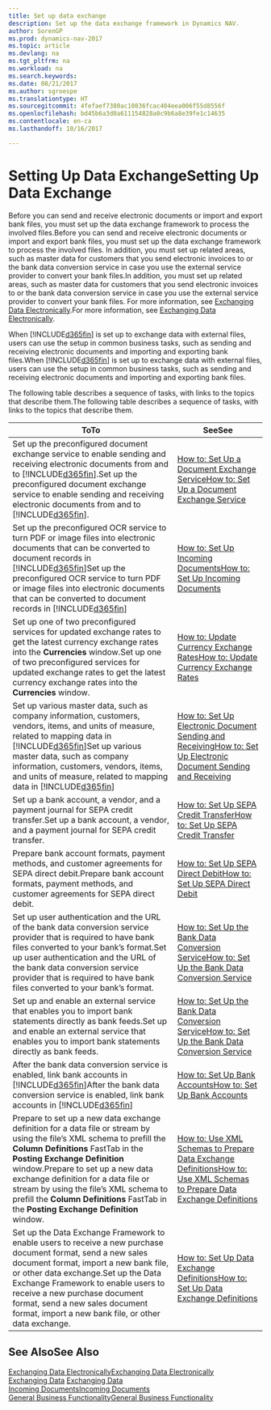 ```yaml
---
title: Set up data exchange
description: Set up the data exchange framework in Dynamics NAV.
author: SorenGP
ms.prod: dynamics-nav-2017
ms.topic: article
ms.devlang: na
ms.tgt_pltfrm: na
ms.workload: na
ms.search.keywords: 
ms.date: 08/21/2017
ms.author: sgroespe
ms.translationtype: HT
ms.sourcegitcommit: 4fefaef7380ac10836fcac404eea006f55d8556f
ms.openlocfilehash: bd45b6a3d0a611154828a0c9b6a8e39fe1c14635
ms.contentlocale: en-ca
ms.lasthandoff: 10/16/2017

---
```

# <a name="setting-up-data-exchange"></a><span data-ttu-id="1d73c-103">Setting Up Data Exchange</span><span class="sxs-lookup"><span data-stu-id="1d73c-103">Setting Up Data Exchange</span></span>
<span data-ttu-id="1d73c-104">Before you can send and receive electronic documents or import and export bank files, you must set up the data exchange framework to process the involved files.</span><span class="sxs-lookup"><span data-stu-id="1d73c-104">Before you can send and receive electronic documents or import and export bank files, you must set up the data exchange framework to process the involved files.</span></span> <span data-ttu-id="1d73c-105">In addition, you must set up related areas, such as master data for customers that you send electronic invoices to or the bank data conversion service in case you use the external service provider to convert your bank files.</span><span class="sxs-lookup"><span data-stu-id="1d73c-105">In addition, you must set up related areas, such as master data for customers that you send electronic invoices to or the bank data conversion service in case you use the external service provider to convert your bank files.</span></span> <span data-ttu-id="1d73c-106">For more information, see [Exchanging Data Electronically](across-data-exchange.md).</span><span class="sxs-lookup"><span data-stu-id="1d73c-106">For more information, see [Exchanging Data Electronically](across-data-exchange.md).</span></span>  

 <span data-ttu-id="1d73c-107">When [!INCLUDE[d365fin](includes/d365fin_md.md)] is set up to exchange data with external files, users can use the setup in common business tasks, such as sending and receiving electronic documents and importing and exporting bank files.</span><span class="sxs-lookup"><span data-stu-id="1d73c-107">When [!INCLUDE[d365fin](includes/d365fin_md.md)] is set up to exchange data with external files, users can use the setup in common business tasks, such as sending and receiving electronic documents and importing and exporting bank files.</span></span>  

 <span data-ttu-id="1d73c-108">The following table describes a sequence of tasks, with links to the topics that describe them.</span><span class="sxs-lookup"><span data-stu-id="1d73c-108">The following table describes a sequence of tasks, with links to the topics that describe them.</span></span>  

|<span data-ttu-id="1d73c-109">**To**</span><span class="sxs-lookup"><span data-stu-id="1d73c-109">**To**</span></span>|<span data-ttu-id="1d73c-110">**See**</span><span class="sxs-lookup"><span data-stu-id="1d73c-110">**See**</span></span>|  
|------------|-------------|  
|<span data-ttu-id="1d73c-111">Set up the preconfigured document exchange service to enable sending and receiving electronic documents from and to [!INCLUDE[d365fin](includes/d365fin_md.md)].</span><span class="sxs-lookup"><span data-stu-id="1d73c-111">Set up the preconfigured document exchange service to enable sending and receiving electronic documents from and to [!INCLUDE[d365fin](includes/d365fin_md.md)].</span></span>|[<span data-ttu-id="1d73c-112">How to: Set Up a Document Exchange Service</span><span class="sxs-lookup"><span data-stu-id="1d73c-112">How to: Set Up a Document Exchange Service</span></span>](across-how-to-set-up-a-document-exchange-service.md)|  
|<span data-ttu-id="1d73c-113">Set up the preconfigured OCR service to turn PDF or image files into electronic documents that can be converted to document records in [!INCLUDE[d365fin](includes/d365fin_md.md)]</span><span class="sxs-lookup"><span data-stu-id="1d73c-113">Set up the preconfigured OCR service to turn PDF or image files into electronic documents that can be converted to document records in [!INCLUDE[d365fin](includes/d365fin_md.md)]</span></span>|[<span data-ttu-id="1d73c-114">How to: Set Up Incoming Documents</span><span class="sxs-lookup"><span data-stu-id="1d73c-114">How to: Set Up Incoming Documents</span></span>](across-how-setup-income-documents.md)|  
|<span data-ttu-id="1d73c-115">Set up one of two preconfigured services for updated exchange rates to get the latest currency exchange rates into the **Currencies** window.</span><span class="sxs-lookup"><span data-stu-id="1d73c-115">Set up one of two preconfigured services for updated exchange rates to get the latest currency exchange rates into the **Currencies** window.</span></span>|[<span data-ttu-id="1d73c-116">How to: Update Currency Exchange Rates</span><span class="sxs-lookup"><span data-stu-id="1d73c-116">How to: Update Currency Exchange Rates</span></span>](finance-how-update-currencies.md)|  
|<span data-ttu-id="1d73c-117">Set up various master data, such as company information, customers, vendors, items, and units of measure, related to mapping data in [!INCLUDE[d365fin](includes/d365fin_md.md)]</span><span class="sxs-lookup"><span data-stu-id="1d73c-117">Set up various master data, such as company information, customers, vendors, items, and units of measure, related to mapping data in [!INCLUDE[d365fin](includes/d365fin_md.md)]</span></span>|[<span data-ttu-id="1d73c-118">How to: Set Up Electronic Document Sending and Receiving</span><span class="sxs-lookup"><span data-stu-id="1d73c-118">How to: Set Up Electronic Document Sending and Receiving</span></span>](across-how-to-set-up-electronic-document-sending-and-receiving.md)|  
|<span data-ttu-id="1d73c-119">Set up a bank account, a vendor, and a payment journal for SEPA credit transfer.</span><span class="sxs-lookup"><span data-stu-id="1d73c-119">Set up a bank account, a vendor, and a payment journal for SEPA credit transfer.</span></span>|[<span data-ttu-id="1d73c-120">How to: Set Up SEPA Credit Transfer</span><span class="sxs-lookup"><span data-stu-id="1d73c-120">How to: Set Up SEPA Credit Transfer</span></span>](finance-how-to-set-up-sepa-credit-transfer.md)|  
|<span data-ttu-id="1d73c-121">Prepare bank account formats, payment methods, and customer agreements for SEPA direct debit.</span><span class="sxs-lookup"><span data-stu-id="1d73c-121">Prepare bank account formats, payment methods, and customer agreements for SEPA direct debit.</span></span>|[<span data-ttu-id="1d73c-122">How to: Set Up SEPA Direct Debit</span><span class="sxs-lookup"><span data-stu-id="1d73c-122">How to: Set Up SEPA Direct Debit</span></span>](finance-how-to-set-up-sepa-direct-debit.md)|  
|<span data-ttu-id="1d73c-123">Set up user authentication and the URL of the bank data conversion service provider that is required to have bank files converted to your bank’s format.</span><span class="sxs-lookup"><span data-stu-id="1d73c-123">Set up user authentication and the URL of the bank data conversion service provider that is required to have bank files converted to your bank’s format.</span></span>|[<span data-ttu-id="1d73c-124">How to: Set Up the Bank Data Conversion Service</span><span class="sxs-lookup"><span data-stu-id="1d73c-124">How to: Set Up the Bank Data Conversion Service</span></span>](bank-how-setup-bank-data-conversion-service.md)|  
|<span data-ttu-id="1d73c-125">Set up and enable an external service that enables you to import bank statements directly as bank feeds.</span><span class="sxs-lookup"><span data-stu-id="1d73c-125">Set up and enable an external service that enables you to import bank statements directly as bank feeds.</span></span>|[<span data-ttu-id="1d73c-126">How to: Set Up the Bank Data Conversion Service</span><span class="sxs-lookup"><span data-stu-id="1d73c-126">How to: Set Up the Bank Data Conversion Service</span></span>](bank-how-setup-bank-data-conversion-service.md)|  
|<span data-ttu-id="1d73c-127">After the bank data conversion service is enabled, link bank accounts in [!INCLUDE[d365fin](includes/d365fin_md.md)]</span><span class="sxs-lookup"><span data-stu-id="1d73c-127">After the bank data conversion service is enabled, link bank accounts in [!INCLUDE[d365fin](includes/d365fin_md.md)]</span></span>|[<span data-ttu-id="1d73c-128">How to: Set Up Bank Accounts</span><span class="sxs-lookup"><span data-stu-id="1d73c-128">How to: Set Up Bank Accounts</span></span>](bank-how-setup-bank-accounts.md)|  
|<span data-ttu-id="1d73c-129">Prepare to set up a new data exchange definition for a data file or stream by using the file’s XML schema to prefill the **Column Definitions** FastTab in the **Posting Exchange Definition** window.</span><span class="sxs-lookup"><span data-stu-id="1d73c-129">Prepare to set up a new data exchange definition for a data file or stream by using the file’s XML schema to prefill the **Column Definitions** FastTab in the **Posting Exchange Definition** window.</span></span>|[<span data-ttu-id="1d73c-130">How to: Use XML Schemas to Prepare Data Exchange Definitions</span><span class="sxs-lookup"><span data-stu-id="1d73c-130">How to: Use XML Schemas to Prepare Data Exchange Definitions</span></span>](across-how-to-use-xml-schemas-to-prepare-data-exchange-definitions.md)|  
|<span data-ttu-id="1d73c-131">Set up the Data Exchange Framework to enable users to receive a new purchase document format, send a new sales document format, import a new bank file, or other data exchange.</span><span class="sxs-lookup"><span data-stu-id="1d73c-131">Set up the Data Exchange Framework to enable users to receive a new purchase document format, send a new sales document format, import a new bank file, or other data exchange.</span></span>|[<span data-ttu-id="1d73c-132">How to: Set Up Data Exchange Definitions</span><span class="sxs-lookup"><span data-stu-id="1d73c-132">How to: Set Up Data Exchange Definitions</span></span>](across-how-to-set-up-data-exchange-definitions.md)|  

## <a name="see-also"></a><span data-ttu-id="1d73c-133">See Also</span><span class="sxs-lookup"><span data-stu-id="1d73c-133">See Also</span></span>  
[<span data-ttu-id="1d73c-134">Exchanging Data Electronically</span><span class="sxs-lookup"><span data-stu-id="1d73c-134">Exchanging Data Electronically</span></span>](across-data-exchange.md)  
<span data-ttu-id="1d73c-135">[Exchanging Data](across-exchange-data.md) </span><span class="sxs-lookup"><span data-stu-id="1d73c-135">[Exchanging Data](across-exchange-data.md) </span></span>  
[<span data-ttu-id="1d73c-136">Incoming Documents</span><span class="sxs-lookup"><span data-stu-id="1d73c-136">Incoming Documents</span></span>](across-income-documents.md)  
[<span data-ttu-id="1d73c-137">General Business Functionality</span><span class="sxs-lookup"><span data-stu-id="1d73c-137">General Business Functionality</span></span>](ui-across-business-areas.md)  

